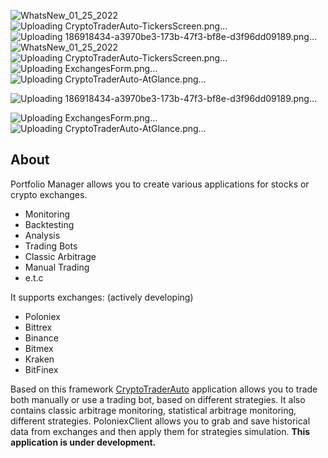 ![WhatsNew_01_25_2022](https://github.com/sebastianroces/Portfolio-Manager-Stocks-and-commodities/assets/137846123/d3454e81-a1fe-43bd-8d73-064cec813e72)
![Uploading CryptoTraderAuto-TickersScreen.png…]()
![Uploading 186918434-a3970be3-173b-47f3-bf8e-d3f96dd09189.png…]()
![WhatsNew_01_25_2022](https://github.com/sebastianroces/Portfolio-Manager-Stocks-and-commodities/assets/137846123/be1d9c0d-5bea-453d-a152-34666b021f57)
![Uploading CryptoTraderAuto-TickersScreen.png…]()![Uploading ExchangesForm.png…]()
![Uploading CryptoTraderAuto-AtGlance.png…]()

![Uploading 186918434-a3970be3-173b-47f3-bf8e-d3f96dd09189.png…]()

![Uploading ExchangesForm.png…]()
![Uploading CryptoTraderAuto-AtGlance.png…]()

## About 
Portfolio Manager allows you to create various applications for stocks or crypto exchanges.
* Monitoring
* Backtesting
* Analysis
* Trading Bots
* Classic Arbitrage
* Manual Trading
* e.t.c

It supports exchanges: (actively developing)
* Poloniex
* Bittrex
* Binance
* Bitmex
* Kraken
* BitFinex

Based on this framework [CryptoTraderAuto](https://github.com/ArsenAbazian/CryptoTradingFramework/wiki/CryptoTraderAuto) application allows you to trade both manually or use a trading bot, based on different strategies. It also contains classic arbitrage monitoring, statistical arbitrage monitoring, different strategies. PoloniexClient allows you to grab and save historical data from exchanges and then apply them for strategies simulation. **This application is under development.**


